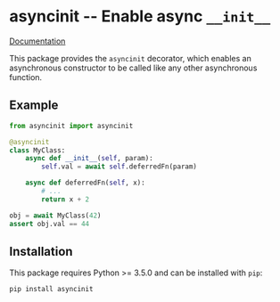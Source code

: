# asyncinit -- Enable async `__init__`

[Documentation](http://kchmck.github.io/pdoc/asyncinit/)

This package provides the `asyncinit` decorator, which enables an asynchronous constructor
to be called like any other asynchronous function.

## Example

```python
from asyncinit import asyncinit

@asyncinit
class MyClass:
    async def __init__(self, param):
        self.val = await self.deferredFn(param)

    async def deferredFn(self, x):
        # ...
        return x + 2

obj = await MyClass(42)
assert obj.val == 44
```

## Installation

This package requires Python >= 3.5.0 and can be installed with `pip`:
```
pip install asyncinit
```
